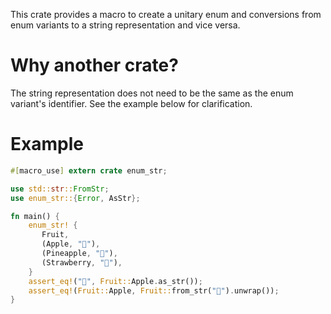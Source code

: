 This crate provides a macro to create a unitary enum and conversions from enum variants to a string
representation and vice versa.

# Why another crate?
The string representation does not need to be the same as the enum variant's identifier. See the
example below for clarification.

# Example
```rust
#[macro_use] extern crate enum_str;

use std::str::FromStr;
use enum_str::{Error, AsStr};

fn main() {
    enum_str! {
       Fruit,
       (Apple, "🍎"),
       (Pineapple, "🍍"),
       (Strawberry, "🍓"),
    }
    assert_eq!("🍎", Fruit::Apple.as_str());
    assert_eq!(Fruit::Apple, Fruit::from_str("🍎").unwrap());
}
```